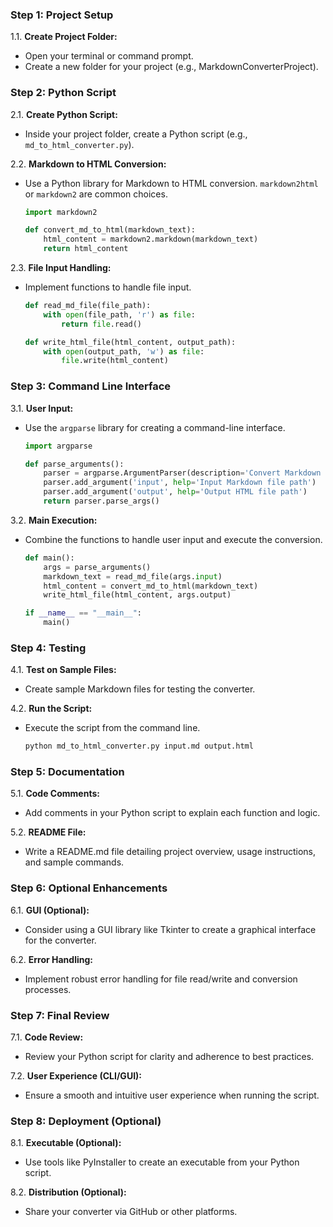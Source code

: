 ### Step 1: Project Setup

1.1. **Create Project Folder:**
   - Open your terminal or command prompt.
   - Create a new folder for your project (e.g., MarkdownConverterProject).

### Step 2: Python Script

2.1. **Create Python Script:**
   - Inside your project folder, create a Python script (e.g., `md_to_html_converter.py`).

2.2. **Markdown to HTML Conversion:**
   - Use a Python library for Markdown to HTML conversion. `markdown2html` or `markdown2` are common choices.
     ```python
     import markdown2

     def convert_md_to_html(markdown_text):
         html_content = markdown2.markdown(markdown_text)
         return html_content
     ```

2.3. **File Input Handling:**
   - Implement functions to handle file input.
     ```python
     def read_md_file(file_path):
         with open(file_path, 'r') as file:
             return file.read()

     def write_html_file(html_content, output_path):
         with open(output_path, 'w') as file:
             file.write(html_content)
     ```

### Step 3: Command Line Interface

3.1. **User Input:**
   - Use the `argparse` library for creating a command-line interface.
     ```python
     import argparse

     def parse_arguments():
         parser = argparse.ArgumentParser(description='Convert Markdown to HTML.')
         parser.add_argument('input', help='Input Markdown file path')
         parser.add_argument('output', help='Output HTML file path')
         return parser.parse_args()
     ```

3.2. **Main Execution:**
   - Combine the functions to handle user input and execute the conversion.
     ```python
     def main():
         args = parse_arguments()
         markdown_text = read_md_file(args.input)
         html_content = convert_md_to_html(markdown_text)
         write_html_file(html_content, args.output)

     if __name__ == "__main__":
         main()
     ```

### Step 4: Testing

4.1. **Test on Sample Files:**
   - Create sample Markdown files for testing the converter.

4.2. **Run the Script:**
   - Execute the script from the command line.
     ```bash
     python md_to_html_converter.py input.md output.html
     ```

### Step 5: Documentation

5.1. **Code Comments:**
   - Add comments in your Python script to explain each function and logic.

5.2. **README File:**
   - Write a README.md file detailing project overview, usage instructions, and sample commands.

### Step 6: Optional Enhancements

6.1. **GUI (Optional):**
   - Consider using a GUI library like Tkinter to create a graphical interface for the converter.

6.2. **Error Handling:**
   - Implement robust error handling for file read/write and conversion processes.

### Step 7: Final Review

7.1. **Code Review:**
   - Review your Python script for clarity and adherence to best practices.

7.2. **User Experience (CLI/GUI):**
   - Ensure a smooth and intuitive user experience when running the script.

### Step 8: Deployment (Optional)

8.1. **Executable (Optional):**
   - Use tools like PyInstaller to create an executable from your Python script.

8.2. **Distribution (Optional):**
   - Share your converter via GitHub or other platforms.
